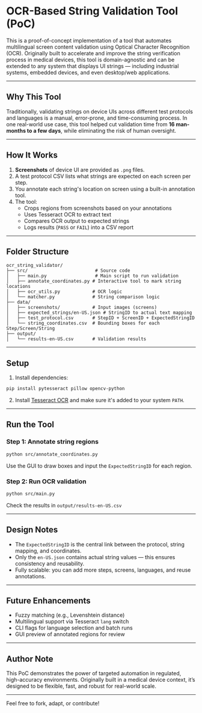 # OCR-Based String Validation Tool (PoC)

This is a proof-of-concept implementation of a tool that automates multilingual screen content validation using Optical Character Recognition (OCR). Originally built to accelerate and improve the string verification process in medical devices, this tool is domain-agnostic and can be extended to any system that displays UI strings — including industrial systems, embedded devices, and even desktop/web applications.

---

## Why This Tool
Traditionally, validating strings on device UIs across different test protocols and languages is a manual, error-prone, and time-consuming process. In one real-world use case, this tool helped cut validation time from **16 man-months to a few days**, while eliminating the risk of human oversight.

---

## How It Works
1. **Screenshots** of device UI are provided as `.png` files.
2. A test protocol CSV lists what strings are expected on each screen per step.
3. You annotate each string's location on screen using a built-in annotation tool.
4. The tool:
   - Crops regions from screenshots based on your annotations
   - Uses Tesseract OCR to extract text
   - Compares OCR output to expected strings
   - Logs results (`PASS` or `FAIL`) into a CSV report

---

## Folder Structure
```
ocr_string_validator/
├── src/                         # Source code
│   ├── main.py                  # Main script to run validation
│   ├── annotate_coordinates.py # Interactive tool to mark string locations
│   ├── ocr_utils.py            # OCR logic
│   └── matcher.py              # String comparison logic
├── data/
│   ├── screenshots/            # Input images (screens)
│   ├── expected_strings/en-US.json # StringID to actual text mapping
│   ├── test_protocol.csv       # StepID + ScreenID + ExpectedStringID
│   └── string_coordinates.csv  # Bounding boxes for each Step/Screen/String
├── output/
│   └── results-en-US.csv       # Validation results
```

---

## Setup
1. Install dependencies:
```bash
pip install pytesseract pillow opencv-python
```
2. Install [Tesseract OCR](https://github.com/UB-Mannheim/tesseract/wiki) and make sure it's added to your system `PATH`.

---

## Run the Tool
### Step 1: Annotate string regions
```bash
python src/annotate_coordinates.py
```
Use the GUI to draw boxes and input the `ExpectedStringID` for each region.

### Step 2: Run OCR validation
```bash
python src/main.py
```
Check the results in `output/results-en-US.csv`

---

## Design Notes
- The `ExpectedStringID` is the central link between the protocol, string mapping, and coordinates.
- Only the `en-US.json` contains actual string values — this ensures consistency and reusability.
- Fully scalable: you can add more steps, screens, languages, and reuse annotations.

---

## Future Enhancements
- Fuzzy matching (e.g., Levenshtein distance)
- Multilingual support via Tesseract `lang` switch
- CLI flags for language selection and batch runs
- GUI preview of annotated regions for review

---

## Author Note
This PoC demonstrates the power of targeted automation in regulated, high-accuracy environments. Originally built in a medical device context, it’s designed to be flexible, fast, and robust for real-world scale.

---

Feel free to fork, adapt, or contribute!